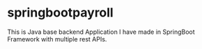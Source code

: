 # springbootpayroll
This is Java base backend Application I have made in SpringBoot Framework with multiple rest APIs.
